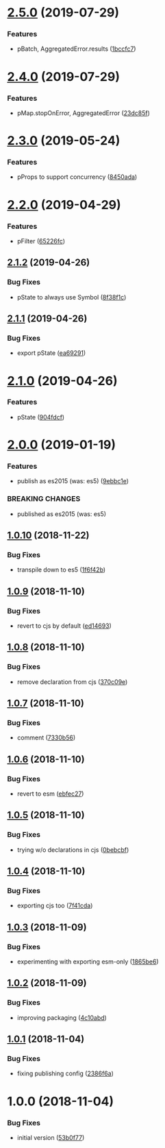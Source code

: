 # [2.5.0](https://github.com/NaturalCycles/promise-lib/compare/v2.4.0...v2.5.0) (2019-07-29)


### Features

* pBatch, AggregatedError.results ([1bccfc7](https://github.com/NaturalCycles/promise-lib/commit/1bccfc7))

# [2.4.0](https://github.com/NaturalCycles/promise-lib/compare/v2.3.0...v2.4.0) (2019-07-29)


### Features

* pMap.stopOnError, AggregatedError ([23dc85f](https://github.com/NaturalCycles/promise-lib/commit/23dc85f))

# [2.3.0](https://github.com/NaturalCycles/promise-lib/compare/v2.2.0...v2.3.0) (2019-05-24)


### Features

* pProps to support concurrency ([8450ada](https://github.com/NaturalCycles/promise-lib/commit/8450ada))

# [2.2.0](https://github.com/NaturalCycles/promise-lib/compare/v2.1.2...v2.2.0) (2019-04-29)


### Features

* pFilter ([65226fc](https://github.com/NaturalCycles/promise-lib/commit/65226fc))

## [2.1.2](https://github.com/NaturalCycles/promise-lib/compare/v2.1.1...v2.1.2) (2019-04-26)


### Bug Fixes

* pState to always use Symbol ([8f38f1c](https://github.com/NaturalCycles/promise-lib/commit/8f38f1c))

## [2.1.1](https://github.com/NaturalCycles/promise-lib/compare/v2.1.0...v2.1.1) (2019-04-26)


### Bug Fixes

* export pState ([ea69291](https://github.com/NaturalCycles/promise-lib/commit/ea69291))

# [2.1.0](https://github.com/NaturalCycles/promise-lib/compare/v2.0.0...v2.1.0) (2019-04-26)


### Features

* pState ([904fdcf](https://github.com/NaturalCycles/promise-lib/commit/904fdcf))

# [2.0.0](https://github.com/NaturalCycles/promise-lib/compare/v1.0.10...v2.0.0) (2019-01-19)


### Features

* publish as es2015 (was: es5) ([9ebbc1e](https://github.com/NaturalCycles/promise-lib/commit/9ebbc1e))


### BREAKING CHANGES

* published as es2015 (was: es5)

## [1.0.10](https://github.com/NaturalCycles/promise-lib/compare/v1.0.9...v1.0.10) (2018-11-22)


### Bug Fixes

* transpile down to es5 ([1f6f42b](https://github.com/NaturalCycles/promise-lib/commit/1f6f42b))

## [1.0.9](https://github.com/NaturalCycles/promise-lib/compare/v1.0.8...v1.0.9) (2018-11-10)


### Bug Fixes

* revert to cjs by default ([ed14693](https://github.com/NaturalCycles/promise-lib/commit/ed14693))

## [1.0.8](https://github.com/NaturalCycles/promise-lib/compare/v1.0.7...v1.0.8) (2018-11-10)


### Bug Fixes

* remove declaration from cjs ([370c09e](https://github.com/NaturalCycles/promise-lib/commit/370c09e))

## [1.0.7](https://github.com/NaturalCycles/promise-lib/compare/v1.0.6...v1.0.7) (2018-11-10)


### Bug Fixes

* comment ([7330b56](https://github.com/NaturalCycles/promise-lib/commit/7330b56))

## [1.0.6](https://github.com/NaturalCycles/promise-lib/compare/v1.0.5...v1.0.6) (2018-11-10)


### Bug Fixes

* revert to esm ([ebfec27](https://github.com/NaturalCycles/promise-lib/commit/ebfec27))

## [1.0.5](https://github.com/NaturalCycles/promise-lib/compare/v1.0.4...v1.0.5) (2018-11-10)


### Bug Fixes

* trying w/o declarations in cjs ([0bebcbf](https://github.com/NaturalCycles/promise-lib/commit/0bebcbf))

## [1.0.4](https://github.com/NaturalCycles/promise-lib/compare/v1.0.3...v1.0.4) (2018-11-10)


### Bug Fixes

* exporting cjs too ([7f41cda](https://github.com/NaturalCycles/promise-lib/commit/7f41cda))

## [1.0.3](https://github.com/NaturalCycles/promise-lib/compare/v1.0.2...v1.0.3) (2018-11-09)


### Bug Fixes

* experimenting with exporting esm-only ([1865be6](https://github.com/NaturalCycles/promise-lib/commit/1865be6))

## [1.0.2](https://github.com/NaturalCycles/promise-lib/compare/v1.0.1...v1.0.2) (2018-11-09)


### Bug Fixes

* improving packaging ([4c10abd](https://github.com/NaturalCycles/promise-lib/commit/4c10abd))

## [1.0.1](https://github.com/NaturalCycles/promise-lib/compare/v1.0.0...v1.0.1) (2018-11-04)


### Bug Fixes

* fixing publishing config ([2386f6a](https://github.com/NaturalCycles/promise-lib/commit/2386f6a))

# 1.0.0 (2018-11-04)


### Bug Fixes

* initial version ([53b0f77](https://github.com/NaturalCycles/promise-lib/commit/53b0f77))
